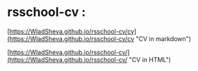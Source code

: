 # **rsschool-cv** :

[https://WladSheva.github.io/rsschool-cv/cv](https://WladSheva.github.io/rsschool-cv/cv "CV in markdown")

[https://WladSheva.github.io/rsschool-cv/](https://WladSheva.github.io/rsschool-cv/ "CV in HTML")
